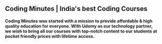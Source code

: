 ## Coding Minutes | India's best Coding Courses
#### Coding Minutes was started with a mission to provide affordable & high quality education for everyone. With Udemy as our technology partner, we wish to bring all our courses with top-notch content to our students at pocket friendly prices with lifetime access.